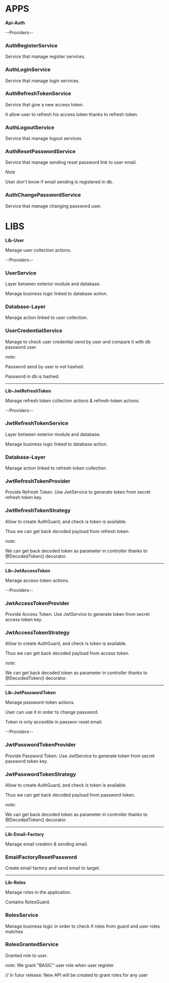 # APPS

**Api-Auth**

--Providers--

### AuthRegisterService

Service that manage register services.

### AuthLoginService

Service that manage login services.

### AuthRefreshTokenService

Service that give a new access token.

It allow user to refresh his access token thanks to refresh token.

### AuthLogoutService

Service that manage logout services.

### AuthResetPasswordService

Service that manage sending reset password link to user email.

_Note_

User don't know if email sending is registered in db.

### AuthChangePasswordService

Service that manage changing password user.

# LIBS

**Lib-User**

Manage user collection actions.

--Providers--

### UserService

Layer between exterior module and database. 

Manage business logic linked to database action.

### Database-Layer

Manage action linked to user collection.

### UserCredentialService

Manage to check user credential send by user and compare it with db password user.

_note_:

Password send by user is not hashed.

Password in db is hashed.

------------------------------------------------

**Lib-JwtRefreshToken**

Manage refresh token collection actions & refresh-token actions.

--Providers--

### JwtRefreshTokenService

Layer between exterior module and database.

Manage business logic linked to database action.

### Database-Layer

Manage action linked to refresh-token collection.

### JwtRefreshTokenProvider

Provide Refresh Token.
Use JwtService to generate token from secret refresh token key.

### JwtRefreshTokenStrategy

Allow to create AuthGuard, and check is token is available.

Thus we can get back decoded payload from refresh token.

_note_:

We can get back decoded token as parameter in controller thanks to @DecodedToken() decorator.

------------------------------------------------

**Lib-JwtAccessToken**

Manage access-token actions.

--Providers--

### JwtAccessTokenProvider

Provide Access Token.
Use JwtService to generate token from secret access token key.

### JwtAccessTokenStrategy

Allow to create AuthGuard, and check is token is available.

Thus we can get back decoded payload from access token.

_note_:

We can get back decoded token as parameter in controller thanks to @DecodedToken() decorator.

------------------------------------------------

**Lib-JwtPasswordToken**

Manage password-token actions.

User can use it in order to change password.

Token is only accesible in passwor reset email.

--Providers--

### JwtPasswordTokenProvider

Provide Password Token.
Use JwtService to generate token from secret password token key.

### JwtPasswordTokenStrategy

Allow to create AuthGuard, and check is token is available.

Thus we can get back decoded payload from password token.

_note_:

We can get back decoded token as parameter in controller thanks to @DecodedToken() decorator.

------------------------------------------------

**Lib-Email-Factory**

Manage email creation & sending email.

### EmailFactoryResetPassword

Create email factory and send email to target.

------------------------------------------------


**Lib-Roles**

Manage roles in the application.

Contains RolesGuard.

### RolesService

Manage business logic in order to check if roles from guard and user roles matches

### RolesGrantedService

Granted role to user.

_note:_ We grant "BASIC" user role when user register

// In futur release: New API will be created to grant roles for any user